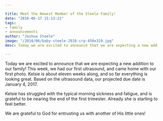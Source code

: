 ```yaml
---

title: Meet the Newest Member of the Steele Family!
date: "2016-06-17 15:13:22"
tags:
- family
- announcements
author: "Joshua Steele"
image: "/2016/06/baby-steele-2016-crp-450x319.jpg"
desc: Today we are excited to announce that we are expecting a new addition to our family!

---
```


Today we are excited to announce that we are expecting a new addition to our family! This week, we had our first ultrasound, and came home with our first photo. Kelsie is about eleven weeks along, and so far everything is looking great. Based on the ultrasound data, our projected due date is January 4, 2017.

Kelsie has struggled with the typical morning sickness and fatigue, and is grateful to be nearing the end of the first trimester. Already she is starting to feel better.

We are grateful to God for entrusting us with another of His little ones!
